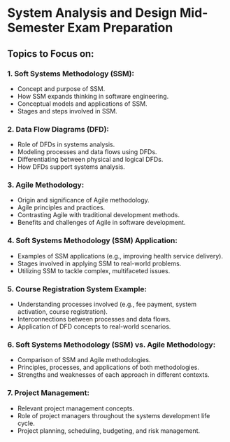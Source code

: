 # System Analysis and Design Mid-Semester Exam Preparation

## Topics to Focus on:

### 1. Soft Systems Methodology (SSM):

- Concept and purpose of SSM.
- How SSM expands thinking in software engineering.
- Conceptual models and applications of SSM.
- Stages and steps involved in SSM.

### 2. Data Flow Diagrams (DFD):

- Role of DFDs in systems analysis.
- Modeling processes and data flows using DFDs.
- Differentiating between physical and logical DFDs.
- How DFDs support systems analysis.

### 3. Agile Methodology:

- Origin and significance of Agile methodology.
- Agile principles and practices.
- Contrasting Agile with traditional development methods.
- Benefits and challenges of Agile in software development.

### 4. Soft Systems Methodology (SSM) Application:

- Examples of SSM applications (e.g., improving health service delivery).
- Stages involved in applying SSM to real-world problems.
- Utilizing SSM to tackle complex, multifaceted issues.

### 5. Course Registration System Example:

- Understanding processes involved (e.g., fee payment, system activation, course registration).
- Interconnections between processes and data flows.
- Application of DFD concepts to real-world scenarios.

### 6. Soft Systems Methodology (SSM) vs. Agile Methodology:

- Comparison of SSM and Agile methodologies.
- Principles, processes, and applications of both methodologies.
- Strengths and weaknesses of each approach in different contexts.

### 7. Project Management:

- Relevant project management concepts.
- Role of project managers throughout the systems development life cycle.
- Project planning, scheduling, budgeting, and risk management.
